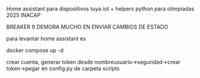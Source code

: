 Home assistant para dispositivos tuya iot + helpers python para olimpiadas 2025 INACAP


BREAKER 9 DEMORA MUCHO EN ENVIAR CAMBIOS DE ESTADO

para levantar home assistant es 



docker compose up -d

crear cuenta, generar token desde 
nombreusuario->seguridad->crear token->pegar en config.py de carpeta scripts